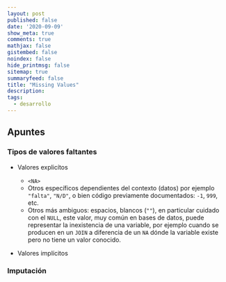 ```yaml
---
layout: post
published: false
date: '2020-09-09'
show_meta: true
comments: true
mathjax: false
gistembed: false
noindex: false
hide_printmsg: false
sitemap: true
summaryfeed: false
title: "Missing Values"
description: 
tags:
  - desarrollo
---
```


## Apuntes

### Tipos de valores faltantes

* Valores explicítos
    * `<NA>`
    * Otros específicos dependientes del contexto (datos) por ejemplo
      `"falta"`, `"N/D"`, o bien código previamente documentados: `-1`, `999`,
      etc.
    * Otros más ambiguos: espacios, blancos (`""`), en particular cuidado con el
      `NULL`, este valor, muy común en bases de datos, puede representar la
      inexistencia de una variable, por ejemplo cuando se producen en un `JOIN`
      a diferencia de un `NA` dónde la variable existe pero no tiene un valor
      conocido.

* Valores implícitos


### Imputación

